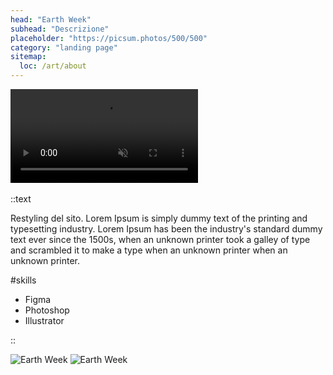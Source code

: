 ```yaml
---
head: "Earth Week"
subhead: "Descrizione"
placeholder: "https://picsum.photos/500/500"
category: "landing page"
sitemap:
  loc: /art/about
---
```


<div class="relative">
  <video src="/img/works/earth/portfolio-work-earth-big-video.mp4" playsinline autoplay muted loop></video>
  <a href="https://www.thenorthface.co.uk/earth-day.html" target="_blank">
    <img class="pf-cta" src="/img/works/earth/portfolio-work-earth-big-cta.svg" alt="">
  </a>
</div>

::text

Restyling del sito. Lorem Ipsum is simply dummy text of the printing and typesetting industry. Lorem Ipsum has been the industry's standard dummy text ever since the 1500s, when an unknown printer took a galley of type and scrambled it to make a type when an unknown printer when an unknown printer.

#skills

<ul>
  <li>Figma</li>
  <li>Photoshop</li>
  <li>Illustrator</li>
</ul>

::

<div class="gap-12 columns-2 mb-12">
  <img src="/img/works/earth/portfolio-work-earth-small1.png" alt="Earth Week">
  <img src="/img/works/earth/portfolio-work-earth-small2.png" alt="Earth Week">
</div>
